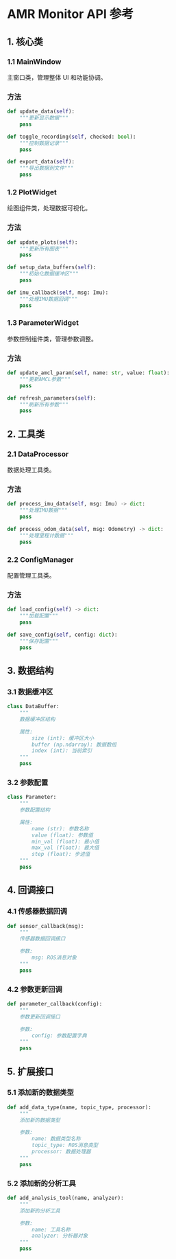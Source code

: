 # AMR Monitor API 参考

## 1. 核心类

### 1.1 MainWindow

主窗口类，管理整体 UI 和功能协调。

### 方法

```python
def update_data(self):
    """更新显示数据"""
    pass

def toggle_recording(self, checked: bool):
    """控制数据记录"""
    pass

def export_data(self):
    """导出数据到文件"""
    pass

```

### 1.2 PlotWidget

绘图组件类，处理数据可视化。

### 方法

```python
def update_plots(self):
    """更新所有图表"""
    pass

def setup_data_buffers(self):
    """初始化数据缓冲区"""
    pass

def imu_callback(self, msg: Imu):
    """处理IMU数据回调"""
    pass

```

### 1.3 ParameterWidget

参数控制组件类，管理参数调整。

### 方法

```python
def update_amcl_param(self, name: str, value: float):
    """更新AMCL参数"""
    pass

def refresh_parameters(self):
    """刷新所有参数"""
    pass

```

## 2. 工具类

### 2.1 DataProcessor

数据处理工具类。

### 方法

```python
def process_imu_data(self, msg: Imu) -> dict:
    """处理IMU数据"""
    pass

def process_odom_data(self, msg: Odometry) -> dict:
    """处理里程计数据"""
    pass

```

### 2.2 ConfigManager

配置管理工具类。

### 方法

```python
def load_config(self) -> dict:
    """加载配置"""
    pass

def save_config(self, config: dict):
    """保存配置"""
    pass

```

## 3. 数据结构

### 3.1 数据缓冲区

```python
class DataBuffer:
    """
    数据缓冲区结构

    属性:
        size (int): 缓冲区大小
        buffer (np.ndarray): 数据数组
        index (int): 当前索引
    """
    pass

```

### 3.2 参数配置

```python
class Parameter:
    """
    参数配置结构

    属性:
        name (str): 参数名称
        value (float): 参数值
        min_val (float): 最小值
        max_val (float): 最大值
        step (float): 步进值
    """
    pass

```

## 4. 回调接口

### 4.1 传感器数据回调

```python
def sensor_callback(msg):
    """
    传感器数据回调接口

    参数:
        msg: ROS消息对象
    """
    pass

```

### 4.2 参数更新回调

```python
def parameter_callback(config):
    """
    参数更新回调接口

    参数:
        config: 参数配置字典
    """
    pass

```

## 5. 扩展接口

### 5.1 添加新的数据类型

```python
def add_data_type(name, topic_type, processor):
    """
    添加新的数据类型

    参数:
        name: 数据类型名称
        topic_type: ROS消息类型
        processor: 数据处理器
    """
    pass

```

### 5.2 添加新的分析工具

```python
def add_analysis_tool(name, analyzer):
    """
    添加新的分析工具

    参数:
        name: 工具名称
        analyzer: 分析器对象
    """
    pass
```

